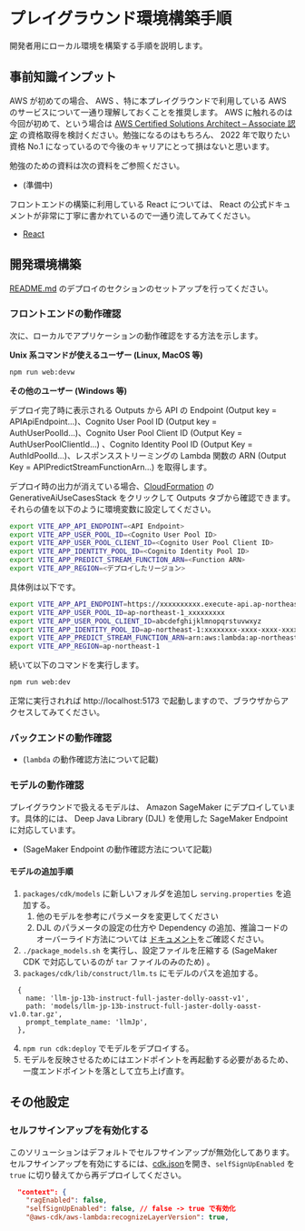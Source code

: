 # プレイグラウンド環境構築手順

開発者用にローカル環境を構築する手順を説明します。

## 事前知識インプット

AWS が初めての場合、 AWS 、特に本プレイグラウンドで利用している AWS のサービスについて一通り理解しておくことを推奨します。 AWS に触れるのは今回が初めて、という場合は [AWS Certified Solutions Architect – Associate 認定](https://aws.amazon.com/jp/certification/certified-solutions-architect-associate/) の資格取得を検討ください。勉強になるのはもちろん、 2022 年で取りたい資格 No.1 になっているので今後のキャリアにとって損はないと思います。

勉強のための資料は次の資料をご参照ください。

* (準備中)

フロントエンドの構築に利用している React については、 React の公式ドキュメントが非常に丁寧に書かれているので一通り流してみてください。

* [React](https://ja.react.dev/)

## 開発環境構築

[README.md](../README.md) のデプロイのセクションのセットアップを行ってください。

### フロントエンドの動作確認

次に、ローカルでアプリケーションの動作確認をする方法を示します。

**Unix 系コマンドが使えるユーザー (Linux, MacOS 等)**

```bash
npm run web:devw
```

**その他のユーザー (Windows 等)**

デプロイ完了時に表示される Outputs から API の Endpoint (Output key = APIApiEndpoint...)、Cognito User Pool ID (Output key = AuthUserPoolId...)、Cognito User Pool Client ID (Output Key = AuthUserPoolClientId...) 、Cognito Identity Pool ID (Output Key = AuthIdPoolId...)、レスポンスストリーミングの Lambda 関数の ARN (Output Key = APIPredictStreamFunctionArn...) を取得します。

デプロイ時の出力が消えている場合、[CloudFormation](https://console.aws.amazon.com/cloudformation/home) の GenerativeAiUseCasesStack をクリックして Outputs タブから確認できます。
それらの値を以下のように環境変数に設定してください。

```bash
export VITE_APP_API_ENDPOINT=<API Endpoint>
export VITE_APP_USER_POOL_ID=<Cognito User Pool ID>
export VITE_APP_USER_POOL_CLIENT_ID=<Cognito User Pool Client ID>
export VITE_APP_IDENTITY_POOL_ID=<Cognito Identity Pool ID>
export VITE_APP_PREDICT_STREAM_FUNCTION_ARN=<Function ARN>
export VITE_APP_REGION=<デプロイしたリージョン>
```

具体例は以下です。

```bash
export VITE_APP_API_ENDPOINT=https://xxxxxxxxxx.execute-api.ap-northeast-1.amazonaws.com/api/
export VITE_APP_USER_POOL_ID=ap-northeast-1_xxxxxxxxx
export VITE_APP_USER_POOL_CLIENT_ID=abcdefghijklmnopqrstuvwxyz
export VITE_APP_IDENTITY_POOL_ID=ap-northeast-1:xxxxxxxx-xxxx-xxxx-xxxxxxxxxxxxxxxxx
export VITE_APP_PREDICT_STREAM_FUNCTION_ARN=arn:aws:lambda:ap-northeast-1:000000000000:function:FunctionName
export VITE_APP_REGION=ap-northeast-1
```

続いて以下のコマンドを実行します。

```bash
npm run web:dev
```

正常に実行されれば http://localhost:5173 で起動しますので、ブラウザからアクセスしてみてください。

### バックエンドの動作確認

* (`lambda` の動作確認方法について記載)

### モデルの動作確認

プレイグラウンドで扱えるモデルは、 Amazon SageMaker にデプロイしています。具体的には、 Deep Java Library (DJL) を使用した SageMaker Endpoint に対応しています。

* (SageMaker Endpoint の動作確認方法について記載)

#### モデルの追加手順

1. `packages/cdk/models` に新しいフォルダを追加し `serving.properties` を追加する。
    1. 他のモデルを参考にパラメータを変更してください
    2. DJL のパラメータの設定の仕方や Dependency の追加、推論コードのオーバーライド方法については [ドキュメント](https://sagemaker.readthedocs.io/en/stable/frameworks/djl/using_djl.html)をご確認ください。
2. `./package_models.sh` を実行し、設定ファイルを圧縮する (SageMaker CDK で対応しているのが `tar` ファイルのみのため) 。
3. `packages/cdk/lib/construct/llm.ts` にモデルのパスを追加する。
```
  {
    name: 'llm-jp-13b-instruct-full-jaster-dolly-oasst-v1',
    path: 'models/llm-jp-13b-instruct-full-jaster-dolly-oasst-v1.0.tar.gz',
    prompt_template_name: 'llmJp',
  },
```
4. `npm run cdk:deploy` でモデルをデプロイする。
5. モデルを反映させるためにはエンドポイントを再起動する必要があるため、一度エンドポイントを落として立ち上げ直す。

## その他設定

### セルフサインアップを有効化する

このソリューションはデフォルトでセルフサインアップが無効化してあります。セルフサインアップを有効にするには、[cdk.json](./packages/cdk/cdk.json)を開き、`selfSignUpEnabled` を `true` に切り替えてから再デプロイしてください。

```json
  "context": {
    "ragEnabled": false,
    "selfSignUpEnabled": false, // false -> true で有効化
    "@aws-cdk/aws-lambda:recognizeLayerVersion": true, 
```
